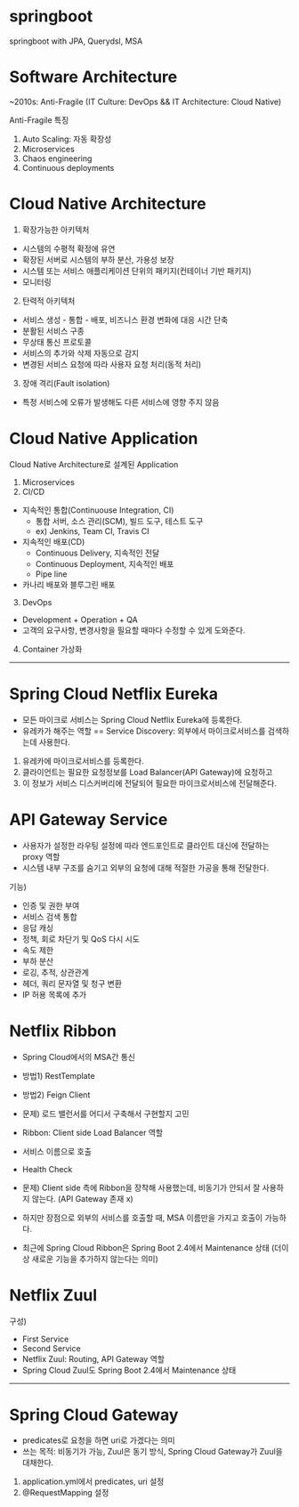 # springboot
springboot with JPA, Querydsl, MSA

# Software Architecture
~2010s: Anti-Fragile (IT Culture: DevOps && IT Architecture: Cloud Native)

Anti-Fragile 특징
1. Auto Scaling: 자동 확장성
2. Microservices
3. Chaos engineering
4. Continuous deployments

# Cloud Native Architecture
1. 확장가능한 아키텍처
- 시스템의 수평적 확정에 유연
- 확장된 서버로 시스템의 부하 분산, 가용성 보장
- 시스템 또는 서비스 애플리케이션 단위의 패키지(컨테이너 기반 패키지)
- 모니터링

2. 탄력적 아키텍처
- 서비스 생성 - 통합 - 배포, 비즈니스 환경 변화에 대응 시간 단축
- 분활된 서비스 구종
- 무상태 통신 프로토콜
- 서비스의 추가와 삭제 자동으로 감지
- 변경된 서비스 요청에 따라 사용자 요청 처리(동적 처리)

3. 장애 격리(Fault isolation)
- 특정 서비스에 오류가 발생해도 다른 서비스에 영향 주지 않음

# Cloud Native Application
Cloud Native Architecture로 설계된 Application

1. Microservices
2. CI/CD
- 지속적인 통합(Continuouse Integration, CI)
  - 통합 서버, 소스 관리(SCM), 빌드 도구, 테스트 도구
  - ex) Jenkins, Team CI, Travis CI
- 지속적인 배포(CD)
  - Continuous Delivery, 지속적인 전달
  - Continuous Deployment, 지속적인 배포
  - Pipe line
- 카나리 배포와 블루그린 배포

3. DevOps
- Development + Operation + QA
- 고객의 요구사항, 변경사항을 필요할 때마다 수정할 수 있게 도와준다.

4. Container 가상화
---
# Spring Cloud Netflix Eureka
- 모든 마이크로 서비스는 Spring Cloud Netflix Eureka에 등록한다.
- 유레카가 해주는 역할 == Service Discovery: 외부에서 마이크로서비스를 검색하는데 사용한다.
1. 유레카에 마이크로서비스를 등록한다.
2. 클라이언트는 필요한 요청정보를 Load Balancer(API Gateway)에 요청하고
3. 이 정보가 서비스 디스커버리에 전달되어 필요한 마이크로서비스에 전달해준다.

# API Gateway Service
- 사용자가 설정한 라우팅 설정에 따라 엔드포인트로 클라인트 대신에 전달하는 proxy 역할
- 시스템 내부 구조를 숨기고 외부의 요청에 대해 적절한 가공을 통해 전달한다.

기능)
- 인증 및 권한 부여
- 서비스 검색 통합
- 응답 캐싱
- 정책, 회로 차단기 및 QoS 다시 시도
- 속도 제한
- 부하 분산
- 로깅, 추적, 상관관계
- 헤더, 쿼리 문자열 및 청구 변환
- IP 허용 목록에 추가

# Netflix Ribbon
- Spring Cloud에서의 MSA간 통신
- 방법1) RestTemplate
- 방법2) Feign Client
- 문제) 로드 밸런서를 어디서 구축해서 구현할지 고민


- Ribbon: Client side Load Balancer 역할
- 서비스 이름으로 호출
- Health Check
- 문제) Client side 측에 Ribbon을 장착해 사용했는데, 비동기가 안되서 잘 사용하지 않는다. (API Gateway 존재 x)
- 하지만 장점으로 외부의 서비스를 호출할 때, MSA 이름만을 가지고 호출이 가능하다.


- 최근에 Spring Cloud Ribbon은 Spring Boot 2.4에서 Maintenance 상태 (더이상 새로운 기능을 추가하지 않는다는 의미)

# Netflix Zuul
구성)
- First Service
- Second Service
- Netflix Zuul: Routing, API Gateway 역할
- Spring Cloud Zuul도 Spring Boot 2.4에서 Maintenance 상태

---
# Spring Cloud Gateway
- predicates로 요청을 하면 uri로 가겠다는 의미
- 쓰는 목적: 비동기가 가능, Zuul은 동기 방식, Spring Cloud Gateway가 Zuul을 대채한다.
1. application.yml에서 predicates, uri 설정
2. @RequestMapping 설정